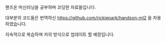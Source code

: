 핸즈온 머신러닝을 공부하며 코딩한 자료들입니다.

대부분의 코드들은 번역하신 https://github.com/rickiepark/handson-ml2 을 차용하였습니다.

지속적으로 복습하며 저의 방식으로 업데이트 할 예정입니다.

